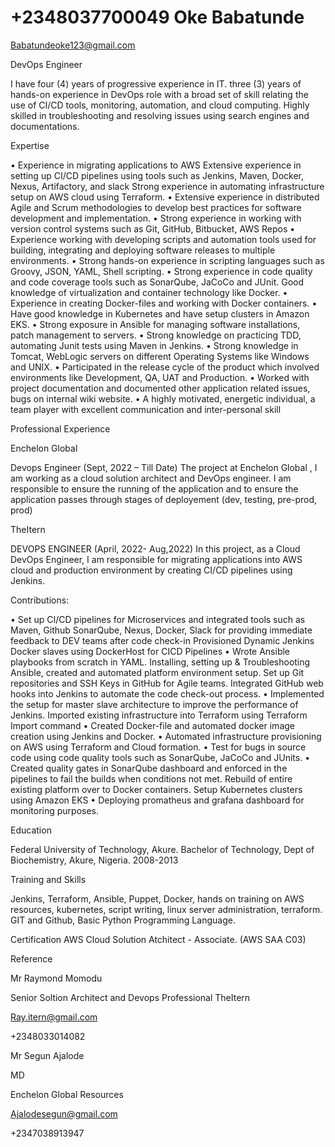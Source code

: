 # +2348037700049 Oke Babatunde

Babatundeoke123@gmail.com 

DevOps Engineer

I have four (4) years of progressive experience in IT. three (3) years of hands-on 
experience in DevOps role with a broad set of skill relating the use of CI/CD tools, 
monitoring, automation, and cloud computing.
Highly skilled in troubleshooting and resolving issues using search engines and 
documentations.

Expertise

• Experience in migrating applications to AWS Extensive experience in setting up 
CI/CD pipelines using tools such as Jenkins, Maven, Docker, Nexus, Artifactory, 
and slack Strong experience in automating infrastructure setup on AWS cloud 
using Terraform.
• Extensive experience in distributed Agile and Scrum methodologies to develop 
best practices for software development and implementation.
• Strong experience in working with version control systems such as Git, GitHub, 
Bitbucket, AWS Repos 
• Experience working with developing scripts and automation tools used for 
building, integrating and deploying software releases to multiple environments. 
• Strong hands-on experience in scripting languages such as Groovy, JSON, YAML, 
Shell scripting. 
• Strong experience in code quality and code coverage tools such as SonarQube, 
JaCoCo and JUnit. Good knowledge of virtualization and container technology like 
Docker. 
• Experience in creating Docker-files and working with Docker containers. 
• Have good knowledge in Kubernetes and have setup clusters in Amazon EKS. 
• Strong exposure in Ansible for managing software installations, patch 
management to servers.
• Strong knowledge on practicing TDD, automating Junit tests using Maven in 
Jenkins.
• Strong knowledge in Tomcat, WebLogic servers on different Operating Systems 
like Windows and UNIX.
• Participated in the release cycle of the product which involved environments 
like Development, QA, UAT and Production. 
• Worked with project documentation and documented other application related 
issues, bugs on internal wiki website.
• A highly motivated, energetic individual, a team player with excellent 
communication and inter-personal skill


Professional Experience

Enchelon Global

Devops Engineer (Sept, 2022 – Till Date)
The project at Enchelon Global , I am working as a cloud solution architect and DevOps engineer. I 
am responsible to ensure the running of the application and to ensure the application passes 
through stages of deployement (dev, testing, pre-prod, prod)

TheItern

DEVOPS ENGINEER (April, 2022- Aug,2022)
In this project, as a Cloud DevOps Engineer, I am responsible for migrating applications 
into AWS cloud and production environment by creating CI/CD pipelines using Jenkins.

Contributions:

• Set up CI/CD pipelines for Microservices and integrated tools such as Maven, Github 
SonarQube, Nexus, Docker, Slack for providing immediate feedback to DEV teams after code 
check-in Provisioned Dynamic Jenkins Docker slaves using DockerHost for CICD Pipelines 
• Wrote Ansible playbooks from scratch in YAML. Installing, setting up & Troubleshooting 
Ansible, created and automated platform environment setup. Set up Git repositories and SSH 
Keys in GitHub for Agile teams. Integrated GitHub web hooks into Jenkins to automate the 
code check-out process. 
• Implemented the setup for master slave architecture to improve the performance of Jenkins. 
Imported existing infrastructure into Terraform using Terraform Import command 
• Created Docker-file and automated docker image creation using Jenkins and Docker. 
• Automated infrastructure provisioning on AWS using Terraform and Cloud formation.
• Test for bugs in source code using code quality tools such as SonarQube, JaCoCo and JUnits. 
• Created quality gates in SonarQube dashboard and enforced in the pipelines to fail the builds 
when conditions not met. Rebuild of entire existing platform over to Docker containers. 
Setup Kubernetes clusters using Amazon EKS
• Deploying promatheus and grafana dashboard for monitoring purposes.


Education

Federal University of Technology, Akure. 
Bachelor of Technology, Dept of Biochemistry, Akure, Nigeria. 2008-2013

Training and Skills

Jenkins, Terraform, Ansible, Puppet, Docker, hands on training on AWS resources, kubernetes, script 
writing, linux server administration, terraform. GIT and Github, Basic Python Programming 
Language.

Certification 
AWS Cloud Solution Atchitect - Associate.  (AWS SAA C03)


Reference

Mr Raymond Momodu

Senior Soltion Architect and Devops Professional
TheItern

Ray.itern@gmail.com

+2348033014082


Mr Segun Ajalode

MD

Enchelon Global Resources

Ajalodesegun@gmail.com

+2347038913947
